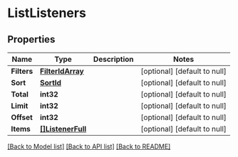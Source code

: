 # ListListeners

## Properties
Name | Type | Description | Notes
------------ | ------------- | ------------- | -------------
**Filters** | [**FilterIdArray**](FilterIdArray.md) |  | [optional] [default to null]
**Sort** | [**SortId**](SortId.md) |  | [optional] [default to null]
**Total** | **int32** |  | [optional] [default to null]
**Limit** | **int32** |  | [optional] [default to null]
**Offset** | **int32** |  | [optional] [default to null]
**Items** | [**[]ListenerFull**](ListenerFull.md) |  | [optional] [default to null]

[[Back to Model list]](../README.md#documentation-for-models) [[Back to API list]](../README.md#documentation-for-api-endpoints) [[Back to README]](../README.md)


